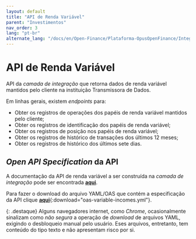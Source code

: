 ```yaml
---
layout: default
title: "API de Renda Variável"
parent: "Investimentos"
nav_order: 3
lang: "pt-br"
alternate_lang: "/docs/en/Open-Finance/Plataforma-OpusOpenFinance/Integração/dados-investimentos/dados-renda-variavel/"
---
```


# API de Renda Variável

API da *camada de integração* que retorna dados de renda variável mantidos pelo cliente na instituição Transmissora de Dados.

Em linhas gerais, existem *endpoints* para:

- Obter os registros de operações dos papéis de renda variável mantidos pelo cliente;
- Obter os registros de identificação dos papéis de renda variável;
- Obter os registros de posição nos papéis de renda variável;
- Obter os registros de histórico de transações dos últimos 12 meses;
- Obter os registros de histórico dos últimos sete dias.

## *Open API Specification* da API

A documentação da API de renda variável a ser construída na *camada de integração* pode ser encontrada [**aqui**][API-Renda-Variável].

Para fazer o download do arquivo YAML/OAS que contém a especificação da API clique [**aqui**](../../apis/dados-investimento/oas-variable-incomes.yml){:download="oas-variable-incomes.yml"}.

{: .destaque}
Alguns navegadores internet, como *Chrome*, ocasionalmente sinalizam como *não segura* a operação de *download* de arquivos YAML, exigindo o desbloqueio manual pelo usuário. Eses arquivos, entretanto, tem conteúdo do tipo texto e não apresentam risco por si.

[API-Renda-Variável]: ../../../../../swagger-ui/index.html?api=data-variable-incomes
